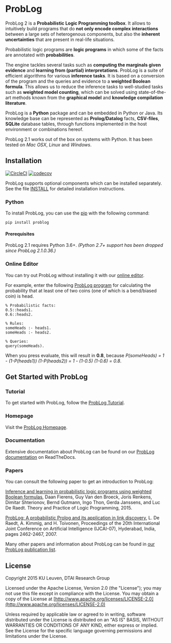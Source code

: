 
# ProbLog

ProbLog 2 is a **Probabilistic Logic Programming toolbox**.
It allows to intuitively build programs that do **not only encode complex interactions** between a large sets of heterogenous components,
but also the **inherent uncertainties** that are present in real-life situations.

Probabilistic logic programs are **logic programs** in which some of the facts are annotated with **probabilities**.

The engine tackles several tasks such as **computing the marginals given evidence** and **learning from (partial) interpretations**.
ProbLog is a suite of efficient algorithms for various **inference tasks**.
It is based on a conversion of the program and the queries and evidence to a **weighted Boolean formula**.
This allows us to reduce the inference tasks to well-studied tasks such as **weighted model counting**,
which can be solved using state-of-the-art methods known from the **graphical model** and **knowledge compilation literature**.

ProbLog is a **Python** package and can be embedded in Python or Java.
Its knowledge base can be represented as **Prolog/Datalog** facts, **CSV-files**, **SQLite** database tables,
through functions implemented in the host environment or combinations hereof.

ProbLog 2.1 works out of the box on systems with Python. It has been
tested on *Mac OSX*, *Linux* and *Windows*.
## Installation

[![CircleCI](https://circleci.com/gh/ML-KULeuven/problog/tree/master.svg?style=svg)](https://circleci.com/gh/ML-KULeuven/problog/tree/master)
[![codecov](https://codecov.io/gh/ML-KULeuven/problog/branch/master/graph/badge.svg)](https://codecov.io/gh/ML-KULeuven/problog/branch/master)

ProbLog supports optional components which can be installed separately.
See the file [INSTALL](https://github.com/ML-KULeuven/problog/blob/develop/INSTALL) for detailed installation instructions.

### Python

To install ProbLog, you can use the [pip](https://pypi.org/project/pip/) with the following command:

```pip install problog```

#### Prerequisites

ProbLog 2.1 requires Python 3.6+.
*(Python 2.7+ support has been dropped since ProbLog 2.1.0.36.)*


### Online Editor

You can try out ProbLog without installing it with our [online editor](https://dtai.cs.kuleuven.be/problog/editor.html).

For example, enter the following [ProbLog program](https://dtai.cs.kuleuven.be/problog/editor.html#task=prob&hash=f8cdb15e6accf62ecaf706c230197ce1) for calculating the probability that at least one of two coins
(one of which is a bend/biased coin) is head.

```
% Probabilistic facts:
0.5::heads1.
0.6::heads2.

% Rules:
someHeads :- heads1.
someHeads :- heads2.

% Queries:
query(someHeads).
```

When you press evaluate, this will result in **0.8**,
because *P(someHeads) = 1 - (1-P(heads1)) (1-P(heads2)) = 1 - (1-0.5) (1-0.6) = 0.8*.
 


## Get Started with ProbLog

### Tutorial
To get started with ProbLog, follow the [ProbLog Tutorial](https://dtai.cs.kuleuven.be/problog/tutorial.html).

### Homepage

Visit the [ProbLog Homepage](https://dtai.cs.kuleuven.be/problog/).

### Documentation
Extensive documentation about ProbLog can be found on our 
[ProbLog documentation](http://problog.readthedocs.org/en/latest/cli.html) on ReadTheDocs.

### Papers

You can consult the following paper to get an introduction to ProbLog:

[Inference and learning in probabilistic logic programs using weighted Boolean formulas](https://lirias.kuleuven.be/bitstream/123456789/392821/3/plp2cnf.pdf), Daan Fierens, Guy Van den Broeck, Joris Renkens, Dimitar Shterionov, Bernd Gutmann, Ingo Thon, Gerda Janssens, and Luc De Raedt. Theory and Practice of Logic Programming, 2015. 

[ProbLog: A probabilistic Prolog and its application in link discovery](https://lirias.kuleuven.be/bitstream/123456789/146072/1/ijca), L. De Raedt, A. Kimmig, and H. Toivonen, Proceedings of the 20th International Joint Conference on Artificial Intelligence (IJCAI-07), Hyderabad, India, pages 2462-2467, 2007. 

Many other papers and information about ProbLog can be found in [our ProbLog publication list](https://dtai.cs.kuleuven.be/problog/publications.html).


## License

Copyright 2015 KU Leuven, DTAI Research Group

Licensed under the Apache License, Version 2.0 (the "License"); you may
not use this file except in compliance with the License. You may obtain
a copy of the License at [http://www.apache.org/licenses/LICENSE-2.0](http://www.apache.org/licenses/LICENSE-2.0)

Unless required by applicable law or agreed to in writing, software
distributed under the License is distributed on an "AS IS" BASIS,
WITHOUT WARRANTIES OR CONDITIONS OF ANY KIND, either express or implied.
See the License for the specific language governing permissions and
limitations under the License.